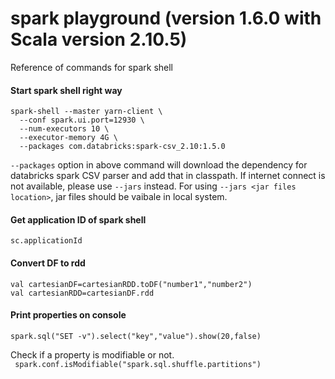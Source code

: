 # spark playground (version 1.6.0 with Scala version 2.10.5)
Reference of commands for spark shell

#### Start spark shell right way 
```
spark-shell --master yarn-client \
  --conf spark.ui.port=12930 \
  --num-executors 10 \
  --executor-memory 4G \
  --packages com.databricks:spark-csv_2.10:1.5.0
```

`--packages` option in above command will download the dependency for databricks spark CSV parser and add that in classpath. If internet connect is not available, please use `--jars` instead. For using `--jars <jar files location>`, jar files should be vaibale in local system. <br>

#### Get application ID of spark shell <br>
`sc.applicationId`

#### Convert DF to rdd <br>
`val cartesianDF=cartesianRDD.toDF("number1","number2")` <br>
`val cartesianRDD=cartesianDF.rdd`


#### Print properties on console #####
`spark.sql("SET -v").select("key","value").show(20,false)`

Check if a property is modifiable or not. <br>
` spark.conf.isModifiable("spark.sql.shuffle.partitions")`
